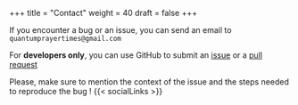 +++
title = "Contact"
weight = 40
draft = false
+++

If you encounter a bug or an issue, you can send an email to `quantumprayertimes@gmail.com`

For **developers only**, you can use GitHub to submit an 
[issue](https://github.com/QuantumPrayerTimes/quantumpt/issues/new) or a 
[pull request](https://quantumprayertimes.github.io/documentation/getting-started/getting-help/#pull-requests)

Please, make sure to mention the context of the issue and the steps needed to reproduce the bug !
{{< socialLinks >}}
